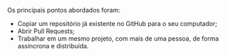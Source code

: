 Os principais pontos abordados foram:
- Copiar um repositório já existente no GitHub para o seu computador;
- Abrir Pull Requests;
- Trabalhar em um mesmo projeto, com mais de uma pessoa, de forma assíncrona e distribuída.
